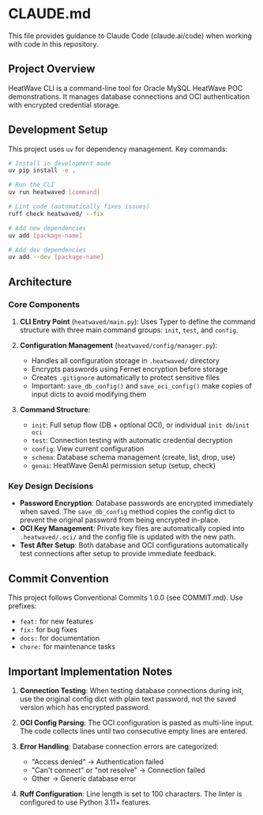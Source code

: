 # CLAUDE.md

This file provides guidance to Claude Code (claude.ai/code) when working with code in this repository.

## Project Overview

HeatWave CLI is a command-line tool for Oracle MySQL HeatWave POC demonstrations. It manages database connections and OCI authentication with encrypted credential storage.

## Development Setup

This project uses `uv` for dependency management. Key commands:

```bash
# Install in development mode
uv pip install -e .

# Run the CLI
uv run heatwaved [command]

# Lint code (automatically fixes issues)
ruff check heatwaved/ --fix

# Add new dependencies
uv add [package-name]

# Add dev dependencies
uv add --dev [package-name]
```

## Architecture

### Core Components

1. **CLI Entry Point** (`heatwaved/main.py`): Uses Typer to define the command structure with three main command groups: `init`, `test`, and `config`.

2. **Configuration Management** (`heatwaved/config/manager.py`):
   - Handles all configuration storage in `.heatwaved/` directory
   - Encrypts passwords using Fernet encryption before storage
   - Creates `.gitignore` automatically to protect sensitive files
   - Important: `save_db_config()` and `save_oci_config()` make copies of input dicts to avoid modifying them

3. **Command Structure**:
   - `init`: Full setup flow (DB + optional OCI), or individual `init db`/`init oci`
   - `test`: Connection testing with automatic credential decryption
   - `config`: View current configuration
   - `schema`: Database schema management (create, list, drop, use)
   - `genai`: HeatWave GenAI permission setup (setup, check)

### Key Design Decisions

- **Password Encryption**: Database passwords are encrypted immediately when saved. The `save_db_config` method copies the config dict to prevent the original password from being encrypted in-place.
- **OCI Key Management**: Private key files are automatically copied into `.heatwaved/.oci/` and the config file is updated with the new path.
- **Test After Setup**: Both database and OCI configurations automatically test connections after setup to provide immediate feedback.

## Commit Convention

This project follows Conventional Commits 1.0.0 (see COMMIT.md). Use prefixes:
- `feat:` for new features
- `fix:` for bug fixes
- `docs:` for documentation
- `chore:` for maintenance tasks

## Important Implementation Notes

1. **Connection Testing**: When testing database connections during init, use the original config dict with plain text password, not the saved version which has encrypted password.

2. **OCI Config Parsing**: The OCI configuration is pasted as multi-line input. The code collects lines until two consecutive empty lines are entered.

3. **Error Handling**: Database connection errors are categorized:
   - "Access denied" → Authentication failed
   - "Can't connect" or "not resolve" → Connection failed
   - Other → Generic database error

4. **Ruff Configuration**: Line length is set to 100 characters. The linter is configured to use Python 3.11+ features.